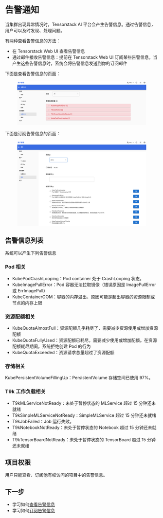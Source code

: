 # 告警通知

当集群出现异常情况时，Tensorstack AI 平台会产生告警信息。通过告警信息，用户可以及时发现、处理问题。

有两种查看告警信息的方法：
* 在 Tensorstack Web UI 查看告警信息
* 通过邮件接收告警信息：提前在 Tensorstack Web UI 订阅某些告警信息，当产生这些告警信息时，系统会将告警信息发送到你的订阅邮件

下面是查看告警信息的页面：

<figure class="screenshot">
  <img alt="check-alerts-main-page" src="../../assets/tasks/user-alerts/check-alerts/main-page.png" />
</figure>

下面是订阅告警信息的页面：

<figure class="screenshot">
  <img alt="subscribe-alert-main-page" src="../../assets/tasks/user-alerts/subscribe-alerts/main-page.png" />
</figure>


## 告警信息列表

系统可以产生下列告警信息

### Pod 相关

* KubePodCrashLooping：Pod container 处于 CrashLooping 状态。
* KubeImagePullError：Pod 容器无法拉取镜像（错误原因是 ImagePullError 或 ErrImagePull）
* KubeContainerOOM：容器的内存溢出，原因可能是超出容器的资源限制或节点的内存上限

### 资源配额相关

* KubeQuotaAlmostFull：资源配额几乎耗尽了，需要减少资源使用或增加资源配额
* KubeQuotaFullyUsed：资源配额已耗尽，需要减少使用或增加配额。在资源配额耗尽期间，系统拒绝创建 Pod 的行为
* KubeQuotaExceeded：资源请求总量超过了资源配额

### 存储相关

KubePersistentVolumeFillingUp：PersistentVolume 存储空间已使用 97%。

### T9k 工作负载相关

* T9kMLServiceNotReady：未处于暂停状态的 MLService 超过 15 分钟还未就绪
* T9kSimpleMLServiceNotReady：SimpleMLService 超过 15 分钟还未就绪
* T9kJobFailed：Job 运行失败。
* T9kNotebookNotReady：未处于暂停状态的 Notebook 超过 15 分钟还未就绪
* T9kTensorBoardNotReady：未处于暂停状态的 TensorBoard 超过 15 分钟还未就绪

## 项目权限

用户只能查看、订阅他有权访问的项目中的告警信息。

## 下一步

* 学习如何[查看告警信息](../../tasks/useralerts-check.md)
* 学习如何[订阅告警信息](../../tasks/useralerts-subscription.md)
